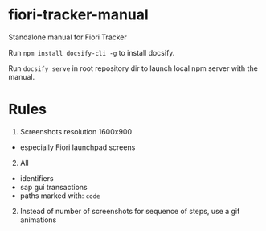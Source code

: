 # fiori-tracker-manual

Standalone manual for Fiori Tracker

Run `npm install docsify-cli -g` to install docsify.

Run `docsify serve` in root repository dir to launch local npm server with the manual.

# Rules

1. Screenshots resolution 1600x900
- especially Fiori launchpad screens

2. All 
- identifiers
- sap gui transactions
- paths 
marked with: `code`

2. Instead of number of screenshots for sequence of steps, use a gif animations
